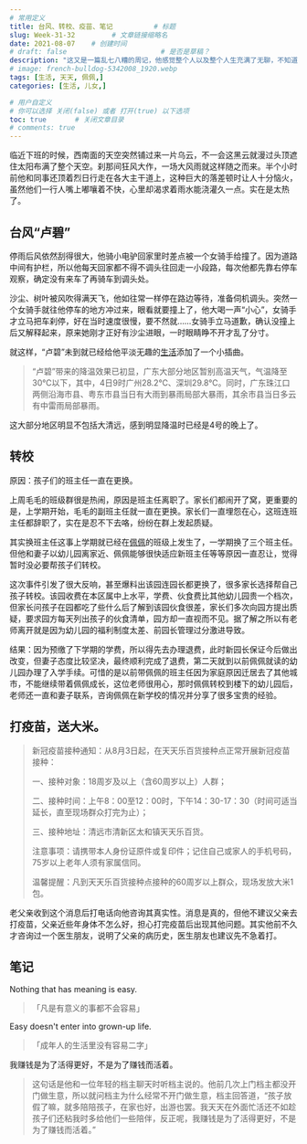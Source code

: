 ```yaml
---
# 常用定义
title: 台风、转校、疫苗、笔记          # 标题
slug: Week-31-32         # 文章链接缩略名
date: 2021-08-07    # 创建时间
# draft: false                       # 是否是草稿？
description: "这又是一篇乱七八糟的周记，他感觉整个人以及整个人生充满了无聊，不知道生命的存在究竟有什么意义？百年之后大家都要归于尘土，那么现在的生命到底是什么？"
# image: french-bulldog-5342008_1920.webp
tags: [生活, 天天, 佩佩,]
categories: [生活, 儿女,]

# 用户自定义
# 你可以选择 关闭(false) 或者 打开(true) 以下选项
toc: true       # 关闭文章目录
# comments: true
---
```


临近下班的时候，西南面的天空突然铺过来一片乌云，不一会这黑云就漫过头顶遮住太阳布满了整个天空。刹那间狂风大作，一场大风雨就这样随之而来。半个小时前他和同事还顶着烈日行走在各大主干道上，这种巨大的落差顿时让人十分恼火，虽然他们一行人嘴上嘟嚷着不快，心里却渴求着雨水能浇灌久一点。实在是太热了。

## 台风“卢碧”

停雨后风依然刮得很大，他骑小电驴回家里时差点被一个女骑手给撞了。因为道路中间有护栏，所以他每天回家都不得不调头往回走一小段路，每次他都先靠右停车观察，确定没有来车了再骑车到调头处。

沙尘、树叶被风吹得满天飞，他如往常一样停在路边等待，准备伺机调头。突然一个女骑手就往他停车的地方冲过来，眼看就要撞上了，他大喝一声“小心”，女骑手才立马把车刹停，好在当时速度很慢，要不然就……女骑手立马道歉，确认没撞上后又解释起来，原来她刚才正好有沙尘进眼，一时眼睛睁不开才乱了分寸。

就这样，“卢碧”未到就已经给他平淡无趣的[生活](生活.md)添加了一个小插曲。

> “卢碧”带来的降温效果已初显，广东大部分地区暂别高温天气，气温降至30℃以下，其中，4日9时广州28.2℃、深圳29.8℃。同时，广东珠江口两侧沿海市县、粤东市县当日有大雨到暴雨局部大暴雨，其余市县当日多云有中雷雨局部暴雨。

这大部分地区明显不包括大清远，感到明显降温时已经是4号的晚上了。

## 转校

原因：孩子们的班主任一直在更换。

上周毛毛的班级群很是热闹，原因是班主任离职了。家长们都闹开了窝，更重要的是，上学期开始，毛毛的副班主任就一直在更换。家长们一直埋怨在心，这班连班主任都辞职了，实在是忍不下去咯，纷纷在群上发起质疑。

其实换班主任这事上学期就已经在[佩佩](佩佩.md)的班级上发生了，一学期换了三个班主任。但他和妻子以幼儿园离家近、佩佩能够很快适应新班主任等等原因一直忍让，觉得暂时没必要帮孩子们转校。

这次事件引发了很大反响，甚至爆料出该园连园长都更换了，很多家长选择帮自己孩子转校。该园收费在本区属中上水平，学费、伙食费比其他幼儿园贵一个档次，但家长问孩子在园都吃了些什么后了解到该园伙食很差，家长们多次向园方提出质疑，要求园方每天列出孩子的伙食清单，园方却一直视而不见。据了解之所以有老师离开就是因为幼儿园的福利制度太差、前园长管理过分激进导致。

结果：因为预缴了下学期的学费，所以得先去办理退费，此时新园长保证今后做出改变，但妻子态度比较坚决，最终顺利完成了退费，第二天就到以前佩佩就读的幼儿园办理了入学手续。可惜的是以前带佩佩的班主任因为家庭原因迁居去了其他城市，不能继续带着佩佩成长，这位老师很用心，那时佩佩转校到楼下的幼儿园后，老师还一直和妻子联系，咨询佩佩在新学校的情况并分享了很多宝贵的经验。

## 打疫苗，送大米。

> 新冠疫苗接种通知：从8月3日起，在天天乐百货接种点正常开展新冠疫苗接种：
>
> 一、接种对象：18周岁及以上（含60周岁以上）人群；
>
> 二、接种时间：上午8：00至12：00时，下午14：30-17：30（时间可适当延长，直至现场群众打完为止）；
>
> 三、接种地址：清远市清新区太和镇天天乐百货。
>
> 注意事项：请携带本人身份证原件或复印件；记住自己或家人的手机号码，75岁以上老年人须有家属信同。
>
> 温馨提醒：凡到天天乐百货接种点接种的60周岁以上群众，现场发放大米1包。

老父亲收到这个消息后打电话向他咨询其真实性。消息是真的，但他不建议父亲去打疫苗，父亲近些年身体不怎么好，担心打完疫苗后出现其他问题。其实他前不久才咨询过一个医生朋友，说明了父亲的病历史，医生朋友也建议先不急着打。

## 笔记

Nothing that has meaning is easy.

> 「凡是有意义的事都不会容易」

Easy doesn't enter into grown-up life.

> 「成年人的生活里没有容易二字」

我赚钱是为了活得更好，不是为了赚钱而活着。

> 这句话是他和一位年轻的档主聊天时听档主说的。他前几次上门档主都没开门做生意，所以就问档主为什么经常不开门做生意，档主回答道，“孩子放假了嘛，就多陪陪孩子，在家也好，出游也罢。我天天在外面忙活还不如趁孩子们还粘我时多给他们一些陪伴，反正呢，我赚钱是为了活得更好，不是为了赚钱而活着。”
>